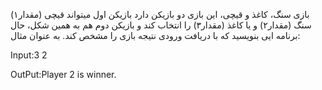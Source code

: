 بازی سنگ، کاغذ و قیچی،
این بازی دو بازیکن دارد بازیکن اول میتواند قیچی (مقدار۱) سنگ (مقدار۲) و
یا کاغذ (مقدار۳) را انتخاب کند و بازیکن دوم هم به همین شکل، حال برنامه ایی بنویسید که با
دریافت ورودی نتیجه بازی را مشخص کند. به عنوان مثال:

Input:3 
      2

OutPut:Player 2 is winner.
